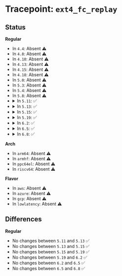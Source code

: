 # Tracepoint: <code>ext4_fc_replay</code>

## Status
<b>Regular</b>
<ul>
<li>
In <code>4.4</code>: Absent ⚠️
</li>
<li>
In <code>4.8</code>: Absent ⚠️
</li>
<li>
In <code>4.10</code>: Absent ⚠️
</li>
<li>
In <code>4.13</code>: Absent ⚠️
</li>
<li>
In <code>4.15</code>: Absent ⚠️
</li>
<li>
In <code>4.18</code>: Absent ⚠️
</li>
<li>
In <code>5.0</code>: Absent ⚠️
</li>
<li>
In <code>5.3</code>: Absent ⚠️
</li>
<li>
In <code>5.4</code>: Absent ⚠️
</li>
<li>
In <code>5.8</code>: Absent ⚠️
</li>
<li>
<details>
<summary>In <code>5.11</code>: ✅</summary>

Event:

```c
struct trace_event_raw_ext4_fc_replay {
    struct trace_entry ent;
    dev_t dev;
    int tag;
    int ino;
    int priv1;
    int priv2;
    char __data[0];
};
```
Function:

```c
void trace_event_raw_event_ext4_fc_replay(void *__data, struct super_block *sb, int tag, int ino, int priv1, int priv2);
```
</details>
</li>
<li>
<details>
<summary>In <code>5.13</code>: ✅</summary>

Event:

```c
struct trace_event_raw_ext4_fc_replay {
    struct trace_entry ent;
    dev_t dev;
    int tag;
    int ino;
    int priv1;
    int priv2;
    char __data[0];
};
```
Function:

```c
void trace_event_raw_event_ext4_fc_replay(void *__data, struct super_block *sb, int tag, int ino, int priv1, int priv2);
```
</details>
</li>
<li>
<details>
<summary>In <code>5.15</code>: ✅</summary>

Event:

```c
struct trace_event_raw_ext4_fc_replay {
    struct trace_entry ent;
    dev_t dev;
    int tag;
    int ino;
    int priv1;
    int priv2;
    char __data[0];
};
```
Function:

```c
void trace_event_raw_event_ext4_fc_replay(void *__data, struct super_block *sb, int tag, int ino, int priv1, int priv2);
```
</details>
</li>
<li>
<details>
<summary>In <code>5.19</code>: ✅</summary>

Event:

```c
struct trace_event_raw_ext4_fc_replay {
    struct trace_entry ent;
    dev_t dev;
    int tag;
    int ino;
    int priv1;
    int priv2;
    char __data[0];
};
```
Function:

```c
void trace_event_raw_event_ext4_fc_replay(void *__data, struct super_block *sb, int tag, int ino, int priv1, int priv2);
```
</details>
</li>
<li>
<details>
<summary>In <code>6.2</code>: ✅</summary>

Event:

```c
struct trace_event_raw_ext4_fc_replay {
    struct trace_entry ent;
    dev_t dev;
    int tag;
    int ino;
    int priv1;
    int priv2;
    char __data[0];
};
```
Function:

```c
void trace_event_raw_event_ext4_fc_replay(void *__data, struct super_block *sb, int tag, int ino, int priv1, int priv2);
```
</details>
</li>
<li>
<details>
<summary>In <code>6.5</code>: ✅</summary>

Event:

```c
struct trace_event_raw_ext4_fc_replay {
    struct trace_entry ent;
    dev_t dev;
    int tag;
    int ino;
    int priv1;
    int priv2;
    char __data[0];
};
```
Function:

```c
void trace_event_raw_event_ext4_fc_replay(void *__data, struct super_block *sb, int tag, int ino, int priv1, int priv2);
```
</details>
</li>
<li>
<details>
<summary>In <code>6.8</code>: ✅</summary>

Event:

```c
struct trace_event_raw_ext4_fc_replay {
    struct trace_entry ent;
    dev_t dev;
    int tag;
    int ino;
    int priv1;
    int priv2;
    char __data[0];
};
```
Function:

```c
void trace_event_raw_event_ext4_fc_replay(void *__data, struct super_block *sb, int tag, int ino, int priv1, int priv2);
```
</details>
</li>
</ul>
<b>Arch</b>
<ul>
<li>
In <code>arm64</code>: Absent ⚠️
</li>
<li>
In <code>armhf</code>: Absent ⚠️
</li>
<li>
In <code>ppc64el</code>: Absent ⚠️
</li>
<li>
In <code>riscv64</code>: Absent ⚠️
</li>
</ul>
<b>Flavor</b>
<ul>
<li>
In <code>aws</code>: Absent ⚠️
</li>
<li>
In <code>azure</code>: Absent ⚠️
</li>
<li>
In <code>gcp</code>: Absent ⚠️
</li>
<li>
In <code>lowlatency</code>: Absent ⚠️
</li>
</ul>

## Differences
<b>Regular</b>
<ul>
<li>
No changes between <code>5.11</code> and <code>5.13</code> ✅
</li>
<li>
No changes between <code>5.13</code> and <code>5.15</code> ✅
</li>
<li>
No changes between <code>5.15</code> and <code>5.19</code> ✅
</li>
<li>
No changes between <code>5.19</code> and <code>6.2</code> ✅
</li>
<li>
No changes between <code>6.2</code> and <code>6.5</code> ✅
</li>
<li>
No changes between <code>6.5</code> and <code>6.8</code> ✅
</li>
</ul>
